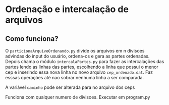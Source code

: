 # Ordenação e intercalação de arquivos

## Como funciona?


O ```particionaArquivoOrdenando.py``` divide os arquivos em n divisoes advindas do input do usuário,
ordena-os e gera as partes ordenadas. Depois chama o módulo ```intercalaPartes.py``` para fazer as
intercalações das partes lendo as linhas das partes, escolhendo a linha que possui o menor cep e inserindo essa nova linha no novo arquivo ``cep_ordenado.dat``. 
Faz esssas operações até nao sobrar nenhuma linha a ser comparada.

A variável ``caminho`` pode ser alterada para no arquivo dos ceps

Funciona com qualquer numero de divisoes.
Executar em program.py

